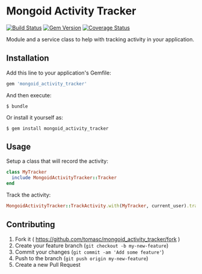 # Mongoid Activity Tracker

[![Build Status](https://travis-ci.org/tomasc/mongoid_activity_tracker.svg)](https://travis-ci.org/tomasc/mongoid_activity_tracker) [![Gem Version](https://badge.fury.io/rb/mongoid_activity_tracker.svg)](http://badge.fury.io/rb/mongoid_activity_tracker) [![Coverage Status](https://img.shields.io/coveralls/tomasc/mongoid_activity_tracker.svg)](https://coveralls.io/r/tomasc/mongoid_activity_tracker)

Module and a service class to help with tracking activity in your application.

## Installation

Add this line to your application's Gemfile:

```Ruby
gem 'mongoid_activity_tracker'
```

And then execute:

```
$ bundle
```

Or install it yourself as:

```
$ gem install mongoid_activity_tracker
```

## Usage

Setup a class that will record the activity:

```Ruby
class MyTracker
  include MongoidActivityTracker::Tracker
end
```

Track the activity:

```Ruby
MongoidActivityTracker::TrackActivity.with(MyTracker, current_user).track(subject: my_tracked_object)
```

## Contributing

1. Fork it ( https://github.com/tomasc/mongoid_activity_tracker/fork )
2. Create your feature branch (`git checkout -b my-new-feature`)
3. Commit your changes (`git commit -am 'Add some feature'`)
4. Push to the branch (`git push origin my-new-feature`)
5. Create a new Pull Request
